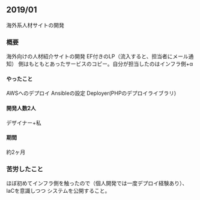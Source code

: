 ## 2019/01
海外系人材サイトの開発

### 概要
海外向けの人材紹介サイトの開発
EF付きのLP（流入すると、担当者にメール通知）
側はもともとあったサービスのコピー。自分が担当したのはインフラ側+α

#### やったこと
AWSへのデプロイ
Ansibleの設定
Deployer(PHPのデプロイライブラリ)

#### 開発人数2人
デザイナー+私

#### 期間
約2ヶ月

### 苦労したこと
ほぼ初めてインフラ側を触ったので（個人開発では一度デプロイ経験あり）、IaCを意識しつつ
システムを公開すること。
